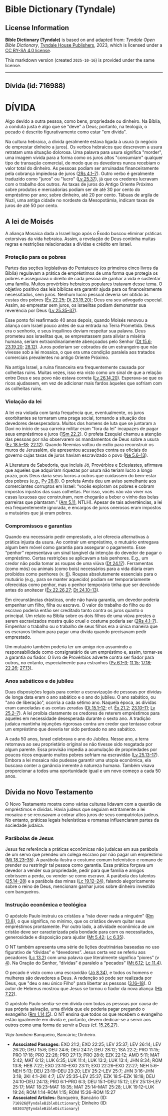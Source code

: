 # Bible Dictionary (Tyndale)

## License Information

**Bible Dictionary (Tyndale)** is based on and adapted from: _Tyndale Open Bible Dictionary_, [Tyndale House Publishers](https://tyndaleopenresources.com/), 2023, which is licensed under a [CC BY-SA 4.0 license](https://creativecommons.org/licenses/by-sa/4.0/legalcode.en).

This markdown version (created `2025-10-16`) is provided under the same license.



--------------------------------

## Dívida (id: 716988)

DÍVIDA
======

Algo devido a outra pessoa, como bens, propriedade ou dinheiro. Na Bíblia, a conduta justa é algo que se "deve" a Deus; portanto, na teologia, o pecado é descrito figurativamente como estar "em dívida".

Na cultura hebraica, a dívida geralmente estava ligada à usura (o negócio de emprestar dinheiro a juros). Os verbos hebraicos que descrevem a usura retratam uma situação dolorosa. Uma palavra para usura significa "morder", uma imagem vívida para a forma como os juros altos "consumiam" qualquer tipo de transação comercial, de modo que os devedores nunca recebiam o valor total do dinheiro. As pessoas podiam ser arruinadas financeiramente pela cobrança impiedosa de juros ([2Rs 4\.1–7](https://ref.ly/2Kgs4:1-2Kgs4:7)). Outro verbo é geralmente traduzido como "juros" ou "lucro" ([Lv 25\.37](https://ref.ly/Lev25:37)), já que os credores lucravam com o trabalho dos outros. As taxas de juros do Antigo Oriente Próximo sobre produtos e mercadorias podiam ser de até 30 por cento do empréstimo por ano; sobre dinheiro, até 20 por cento. Tábuas de argila de Nuzi, uma antiga cidade no nordeste da Mesopotâmia, indicam taxas de juros de até 50 por cento.

A lei de Moisés
---------------

A aliança Mosaica dada a Israel logo após o Êxodo buscou eliminar práticas extorsivas da vida hebraica. Assim, a revelação de Deus continha muitas regras e restrições relacionadas a dívidas e crédito em Israel.

### Proteção para os pobres

Partes das seções legislativas do Pentateuco (os primeiros cinco livros da Bíblia) regulavam a prática de empréstimos de uma forma que protegia os pobres e assegurava o direito de cada pessoa de ganhar a vida e sustentar uma família. Muitos provérbios hebraicos populares tratavam desse tema. O objetivo positivo das leis bíblicas era garantir ajuda para os financeiramente necessitados, sem juros. Nenhum lucro pessoal deveria ser obtido às custas dos pobres ([Êx 22\.25](https://ref.ly/Exod22:25); [Dt 23\.19,20](https://ref.ly/Deut23:19-Deut23:20)); Deus era seu advogado especial. Assim, ao emprestar sem juros, os israelitas podiam demonstrar sua reverência por Deus ([Lv 25\.35–37](https://ref.ly/Lev25:35-Lev25:37)).

Esse ponto foi reafirmado 40 anos depois, quando Moisés renovou a aliança com Israel pouco antes de sua entrada na Terra Prometida. Deus era o senhorio, e seus inquilinos deviam respeitar sua palavra. Deus prometeu aos israelitas que, se emprestassem para aliviar a miséria humana, seriam extraordinariamente abençoados pelo Senhor ([Dt 15\.6](https://ref.ly/Deut15:6); [23\.19,20](https://ref.ly/Deut23:19-Deut23:20); [28\.12](https://ref.ly/Deut28:12)). Juros poderiam ser cobrados de um estrangeiro que não vivesse sob a lei mosaica, o que era uma condição paralela aos tratados comerciais prevalentes no antigo Oriente Próximo.

Na antiga Israel, a ruína financeira era frequentemente causada por colheitas ruins. Muitas vezes, isso era visto como um sinal de que a relação entre Deus e seu povo não estava correta ([Lv 26\.14,20](https://ref.ly/Lev26:14,Lev26:20)). Esperava\-se que os ricos ajudassem, em vez de adicionar mais fardos àqueles que sofriam com as colheitas ruins.

### Violação da lei

A lei era violada com tanta frequência que, eventualmente, os juros exorbitantes se tornaram uma praga social, tornando a situação dos devedores desesperadora. Muitos dos homens de luta que se juntaram a Davi no início de sua carreira militar eram "fora da lei" incapazes de pagar seus empréstimos e juros ([1Sm 22\.2](https://ref.ly/1Sam22:2)). O profeta Ezequiel chamou a atenção das pessoas por não observarem os mandamentos de Deus sobre a usura ([Ez 18\.5–18](https://ref.ly/Ezek18:5-Ezek18:18); [22\.12](https://ref.ly/Ezek22:12)). Quando Neemias voltou do exílio para reconstruir os muros de Jerusalém, ele apresentou acusações contra os oficiais do governo cujas taxas de juros haviam escravizado o povo ([Ne 5\.6–13](https://ref.ly/Neh5:6-Neh5:13)).

A Literatura de Sabedoria, que incluía Jó, Provérbios e Eclesiastes, afirmava que aqueles que adquiriam riquezas por usura não teriam lucro a longo prazo, pois Deus daria seus lucros a outros que cuidassem do bem\-estar dos pobres (e.g., [Pv 28\.8](https://ref.ly/Prov28:8)). O profeta Amós deu um aviso semelhante aos comerciantes corruptos em Israel: “vocês exploram os pobres e cobram impostos injustos das suas colheitas. Por isso, vocês não vão viver nas casas luxuosas que construíram, nem chegarão a beber o vinho das belas parreiras que plantaram.” ([Am 5\.11](https://ref.ly/Amos5:11), NTLH). Apesar de tais advertências, a lei era frequentemente ignorada, e encargos de juros onerosos eram impostos a mutuários que já eram pobres.

### Compromissos e garantias

Quando era necessário pedir emprestado, a lei oferecia alternativas à prática injusta da usura. Ao contrair um empréstimo, o mutuário entregava algum bem móvel como garantia para assegurar o pagamento. Esse “penhor” representava um sinal tangível da intenção do devedor de pagar o empréstimo. Certas restrições se aplicavam a tais penhores. E.g., um credor não podia tomar as roupas de uma viúva ([Dt 24\.17](https://ref.ly/Deut24:17)). Ferramentas (como mós) ou animais (como bois) necessários para a vida diária eram proibidos como penhores (v. [6](https://ref.ly/Deut24:6)). Roupas absolutamente essenciais para o mutuário (e.g., para se manter aquecido) podiam ser temporariamente oferecidas como penhor, mas o penhor temporário tinha que ser devolvido antes do anoitecer ([Êx 22\.26,27](https://ref.ly/Exod22:26-Exod22:27); [Dt 24\.10–13](https://ref.ly/Deut24:10-Deut24:13)).

Em circunstâncias drásticas, onde não havia garantia, um devedor poderia empenhar um filho, filha ou escravo. O valor do trabalho do filho ou do escravo poderia então ser creditado tanto contra os juros quanto o principal. Um relato na Bíblia sobre os dois filhos de uma viúva prestes a serem escravizados mostra quão cruel o costume poderia ser ([2Rs 4\.1–7](https://ref.ly/2Kgs4:1-2Kgs4:7)). Empenhar o trabalho ou o trabalho de seus filhos era a única maneira que os escravos tinham para pagar uma dívida quando precisavam pedir emprestado.

Um mutuário também poderia ter um amigo rico assumindo a responsabilidade como consignatário de um empréstimo e, assim, tornar\-se a garantia ou fiador. O livro de Provérbios adverte contra ser fiador para outros, no entanto, especialmente para estranhos ([Pv 6\.1–3](https://ref.ly/Prov6:1-Prov6:3); [11\.15](https://ref.ly/Prov11:15); [17\.18](https://ref.ly/Prov17:18); [22\.26](https://ref.ly/Prov22:26); [27\.13](https://ref.ly/Prov27:13)).

### Anos sabáticos e de jubileu

Duas disposições legais para conter a escravização de pessoas por dívidas de longa data eram o ano sabático e o ano do jubileu. O ano sabático, ou "ano de liberação", ocorria a cada sétimo ano. Naquela época, as dívidas eram canceladas e as contas zeradas ([Dt 15\.1–12](https://ref.ly/Deut15:1-Deut15:12); cf. [Êx 21\.2](https://ref.ly/Exod21:2); [23\.10–11](https://ref.ly/Exod23:10-Exod23:11); [Lv 25\.2–7](https://ref.ly/Lev25:2-Lev25:7)). A lei proibia claramente os credores de reterem empréstimos para aqueles em necessidade desesperada durante o sexto ano. A tradição judaica mantinha injunções rigorosas contra um credor que tentasse cobrar um empréstimo que deveria ter sido perdoado no ano sabático.

A cada 50 anos, Israel celebrava o ano do Jubileu. Nesse ano, a terra retornava ao seu proprietário original se não tivesse sido resgatada por algum parente. Essa provisão impedia a acumulação de propriedades por poucos ricos enquanto muitos pobres sofriam na escravidão ([Lv 25\.13–17](https://ref.ly/Lev25:13-Lev25:17)). Embora a lei mosaica não pudesse garantir uma utopia econômica, ela buscava conter a ganância inerente à natureza humana. Também visava proporcionar a todos uma oportunidade igual e um novo começo a cada 50 anos.

Dívida no Novo Testamento
-------------------------

O Novo Testamento mostra como várias culturas lidavam com a questão de empréstimos e dívidas. Havia judeus que seguiam estritamente a lei mosaica e se recusavam a cobrar altos juros de seus compatriotas judeus. No entanto, práticas legais helenísticas e romanas influenciaram partes da sociedade judaica.

### Parábolas de Jesus

Jesus fez referência a práticas econômicas não judaicas em sua parábola de um servo que prendeu um colega escravo por não pagar um empréstimo ([Mt 18\.23–35](https://ref.ly/Matt18:23-Matt18:35)). A parábola ilustra o costume comum helenístico e romano de prender ou restringir tal pessoa como garantia. Essa prática forçava um devedor a vender sua propriedade, pedir para que família e amigos cobrissem a perda, ou vender\-se como escravo. A parábola dos talentos ([25\.14–28](https://ref.ly/Matt25:14-Matt25:28)) e a parábola das minas ([Lc 19\.12–24](https://ref.ly/Luke19:12-Luke19:24)), falando alegoricamente sobre o reino de Deus, mencionam ganhar juros sobre dinheiro investido com banqueiros.

### Instrução econômica e teológica

O apóstolo Paulo instruiu os cristãos a “não dever nada a ninguém” ([Rm 13\.8](https://ref.ly/Rom13:8)), o que significa, no mínimo, que os cristãos devem quitar seus empréstimos prontamente. Por outro lado, a atividade econômica de um cristão deve ser caracterizada pela bondade para com os necessitados, generosidade e disposição para ajudar ([Mt 5\.42](https://ref.ly/Matt5:42); [Lc 6\.35](https://ref.ly/Luke6:35)).

O NT também apresenta uma série de lições doutrinárias baseadas no uso figurativo de “dívidas” e “devedores”. Jesus certa vez se referiu aos pecadores ([Lc 13\.2](https://ref.ly/Luke13:2)) com uma palavra que literalmente significa “piores” (v [4](https://ref.ly/Luke13:4)). Na Oração do Senhor, “dívidas” é paralelo a “pecados” ([Mt 6\.12](https://ref.ly/Matt6:12); [Lc 11\.4](https://ref.ly/Luke11:4)).

O pecado é visto como uma escravidão ([Jó 8\.34](https://ref.ly/John8:34)), e todos os homens e mulheres são devedores a Deus. A redenção só pode ser realizada por Deus, que "deu o seu único Filho" para libertar as pessoas ([3\.16–18](https://ref.ly/John3:16-John3:18)). O autor de Hebreus mostrou que Jesus se tornou o fiador da nova aliança ([Hb 7\.22](https://ref.ly/Heb7:22)).

O apóstolo Paulo sentia\-se em dívida com todas as pessoas por causa de sua própria salvação, uma dívida que ele poderia pagar pregando o evangelho ([Rm 1\.14,15](https://ref.ly/Rom1:14-Rom1:15)). O NT ensina que todos os que recebem o evangelho estão igualmente em dívida e, portanto, devem dedicar\-se a servir aos outros como uma forma de servir a Deus (cf. [15\.26,27](https://ref.ly/Rom15:26-Rom15:27)).

*Veja também* Banqueiro, Bancário; Dinheiro.

* **Associated Passages:** EXO 21:2; EXO 22:25; LEV 25:37; LEV 26:14; LEV 26:20; DEU 15:6; DEU 24:6; DEU 24:17; DEU 28:12; 1SA 22:2; PRO 11:15; PRO 17:18; PRO 22:26; PRO 27:13; PRO 28:8; EZK 22:12; AMO 5:11; MAT 5:42; MAT 6:12; LUK 6:35; LUK 11:4; LUK 13:2; LUK 13:4; JHN 8:34; ROM 13:8; HEB 7:22; EXO 23:10–EXO 23:11; EXO 22:26–EXO 22:27; NEH 5:6–NEH 5:13; DEU 23:19–DEU 23:20; LEV 25:2–LEV 25:7; JHN 3:16–JHN 3:18; 2KI 4:1–2KI 4:7; LEV 25:35–LEV 25:37; EZK 18:5–EZK 18:18; DEU 24:10–DEU 24:13; PRO 6:1–PRO 6:3; DEU 15:1–DEU 15:12; LEV 25:13–LEV 25:17; MAT 18:23–MAT 18:35; MAT 25:14–MAT 25:28; LUK 19:12–LUK 19:24; ROM 1:14–ROM 1:15; ROM 15:26–ROM 15:27
* **Associated Articles:** Banqueiro, Bancário (ID: `716926@TyndaleBibleDictionary`); Dinheiro (ID: `683037@TyndaleBibleDictionary`)

